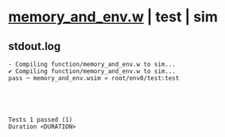 # [memory_and_env.w](../../../../examples/tests/valid/memory_and_env.w) | test | sim

## stdout.log
```log
- Compiling function/memory_and_env.w to sim...
✔ Compiling function/memory_and_env.w to sim...
pass ─ memory_and_env.wsim » root/env0/test:test
 




Tests 1 passed (1) 
Duration <DURATION>

```

